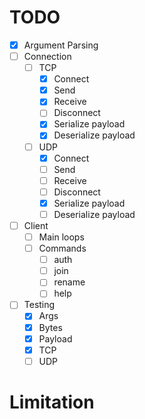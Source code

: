 # TODO
- [x] Argument Parsing
- [ ] Connection
    - [ ] TCP
        - [x] Connect
        - [x] Send
        - [x] Receive
        - [ ] Disconnect
        - [x] Serialize payload
        - [x] Deserialize payload
    - [ ] UDP
        - [x] Connect
        - [ ] Send
        - [ ] Receive
        - [ ] Disconnect
        - [x] Serialize payload
        - [ ] Deserialize payload
- [ ] Client
    - [ ] Main loops
    - [ ] Commands
        - [ ] auth
        - [ ] join
        - [ ] rename
        - [ ] help
- [ ] Testing
    - [x] Args
    - [x] Bytes
    - [x] Payload
    - [x] TCP
    - [ ] UDP

# Limitation

